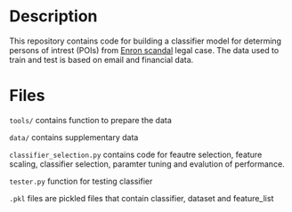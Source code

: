 # Description

This repository contains code for building a classifier model for determing persons of intrest (POIs) from [Enron scandal](https://en.wikipedia.org/wiki/Enron_scandal) legal case. The data used to train and test is based on email and financial data.

# Files
`tools/` contains function to prepare the data

`data/` contains supplementary data

`classifier_selection.py` contains code for feautre selection, feature scaling, classifier selection, paramter tuning and evalution of performance.

`tester.py` function for testing classifier

`.pkl` files are pickled files that contain classifier, dataset and feature_list

